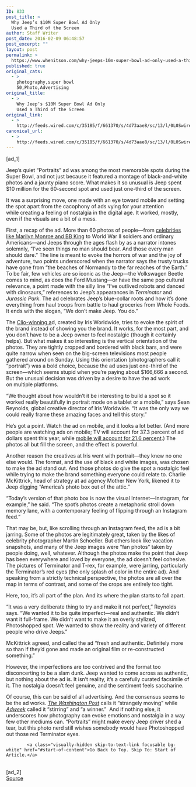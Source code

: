 ```yaml
---
ID: 833
post_title: >
  Why Jeep’s $10M Super Bowl Ad Only
  Used a Third of the Screen
author: Staff Writer
post_date: 2016-02-09 06:48:57
post_excerpt: ""
layout: post
permalink: >
  https://www.whenitson.com/why-jeeps-10m-super-bowl-ad-only-used-a-third-of-the-screen/
published: true
original_cats:
  - >
    photography,super bowl
    50,Photo,Advertising
original_title:
  - >
    Why Jeep’s $10M Super Bowl Ad Only
    Used a Third of the Screen
original_link:
  - >
    http://feeds.wired.com/c/35185/f/661370/s/4d73aae8/sc/13/l/0L0Swired0N0C20A160C0A20Cjeep0Eportrait0Esuper0Ebowl0Ead0C/story01.htm
canonical_url:
  - >
    http://feeds.wired.com/c/35185/f/661370/s/4d73aae8/sc/13/l/0L0Swired0N0C20A160C0A20Cjeep0Eportrait0Esuper0Ebowl0Ead0C/story01.htm
---
```

 [ad_1]
<br><div id=""><p>Jeep’s quiet “Portraits” ad was among the most memorable spots during the Super Bowl, and not just because it featured a montage of black-and-white photos and a jaunty piano score. What makes it so unusual is Jeep spent $10 million for the 60-second spot and used just one-third of the screen.</p>
<p>It was a surprising move, one made with an eye toward mobile and setting the spot apart from the cacophony of ads vying for your attention while creating a feeling of nostalgia in the digital age. It worked, mostly, even if the visuals are a bit of a mess.</p>
<p>First, a recap of the ad. More than 60 photos of people—from <a href="http://www.adweek.com/news/advertising-branding/what-famous-faces-jeeps-super-bowl-ad-really-had-do-vehicle-169489" target="_blank">celebrities like Marilyn Monroe and BB King</a> to World War II soldiers and ordinary Americans—and Jeeps through the ages flash by as a narrator intones solemnly, “I’ve seen things no man should bear. And those every man should dare.” The line is meant to evoke the horrors of war and the joy of adventure, two points underscored when the narrator says the trusty trucks have gone from “the beaches of Normandy to the far reaches of the Earth.” To be fair, few vehicles are so iconic as the Jeep—the Volkswagen Beetle comes to mind, as does the Ford Mustang—or have the same pop cultural relevance, a point made with the silly line “I’ve outlived robots and danced with dinosaurs,” references to Jeep’s appearances in <em>Terminator</em> and <em>Jurassic Park</em>. The ad celebrates Jeep’s blue-collar roots and how it’s done everything from haul troops from battle to haul groceries from Whole Foods. It ends with the slogan, “We don’t make Jeep. You do.”</p>
<p>The <a href="http://www.adweek.com/news/advertising-branding/jeeps-portrtaits-wins-super-clio-best-ad-big-game-169537" target="_blank">Clio-winning a</a>d, created by Iris Worldwide, tries to evoke the spirit of the brand instead of showing you the brand. It works, for the most part, and you don’t have to be a Jeep owner to feel nostalgic (though it certainly helps). But what makes it so interesting is the vertical orientation of the photos. They are tightly cropped and bordered with black bars, and were quite narrow when seen on the big-screen televisions most people gathered around on Sunday. Using this orientation (photographers call it “portrait”) was a bold choice, because the ad uses just one-third of the screen—which seems stupid when you’re paying about $166,666 a second. But the unusual decision was driven by a desire to have the ad work on multiple platforms.</p>
<p>“We thought about how wouldn’t it be interesting to build a spot so it worked really beautifully in portrait mode on a tablet or a mobile,” says Sean Reynolds, global creative director of Iris Worldwide. “It was the only way we could really frame these amazing faces and tell this story.”</p>
<p>He’s got a point. Watch the ad on mobile, and it looks a lot better. (And more people are watching ads on mobile; TV will account for 37.3 percent of ad dollars spent this year, while <a href="http://www.emarketer.com/Article/Mobile-Account-More-than-Half-of-Digital-Ad-Spending-2015/1012930" target="_blank">mobile will account for 21.6 percent</a>.) The photos all but fill the screen, and the effect is powerful.</p>
<p>Another reason the creatives at Iris went with portrait—they knew no one else would. The format, and the use of black and white images, was chosen to make the ad stand out. And those photos do give the spot a nostalgic feel while trying to make the brand something everyone could relate to. Charlie McKittrick, head of strategy at ad agency Mother New York, likened it to Jeep digging “America’s photo box out of the attic.”</p>
<p>“Today’s version of that photo box is now the visual Internet—Instagram, for example,” he said. “The spot’s photos create a metaphoric stroll down memory lane, with a contemporary feeling of flipping through an Instagram feed.”</p>
<p>That may be, but, like scrolling through an Instagram feed, the ad is a bit jarring. Some of the photos are legitimately great, taken by the likes of celebrity photographer Martin Schoeller. But others look like vacation snapshots, and many of the Jeep images were “fan photos” taken by people doing, well, whatever. Although the photos make the point that Jeep has been everywhere and loved by everyone, the ad doesn’t feel cohesive. The pictures of Terminator and T-rex, for example, were jarring, particularly the Terminator’s red eyes (the only splash of color in the entire ad). And speaking from a strictly technical perspective, the photos are all over the map in terms of contrast, and some of the crops are entirely too tight.</p>
<p>Here, too, it’s all part of the plan. And its where the plan starts to fall apart.</p>
<p>“It was a very deliberate thing to try and make it not perfect,” Reynolds says. “We wanted it to be quite imperfect—real and authentic. We didn’t want it full-frame. We didn’t want to make it an overly stylized, Photoshopped spot. We wanted to show the reality and variety of different people who drive Jeeps.”</p>
<p>McKittrick agreed, and called the ad “fresh and authentic. Definitely more so than if they’d gone and made an original film or re-constructed something.”</p>
<p>However, the imperfections are too contrived and the format too disconcerting to be a slam dunk. Jeep wanted to come across as authentic, but nothing about the ad is. It isn’t reality, it’s a carefully curated facsimile of it. The nostalgia doesn’t feel genuine, and the sentiment feels saccharine.</p>
<p>Of course, this can be said of all advertising. And the consensus seems to be the ad works. <em><a href="https://www.washingtonpost.com/news/arts-and-entertainment/wp/2016/02/07/this-oddly-moving-super-bowl-commercial-remembers-the-many-adventures-of-jeep/" target="_blank">The Washington Post</a></em> calls it “strangely moving” while <em><a href="http://www.adweek.com/news/advertising-branding/jeeps-portrtaits-wins-super-clio-best-ad-big-game-169537" target="_blank">Adweek</a></em> called it “stirring” and “a winner.”  And if nothing else, it underscores how photography can evoke emotions and nostalgia in a way few other mediums can. “Portraits” might make every Jeep driver shed a tear, but this photo nerd still wishes somebody would have Photoshopped out those red Terminator eyes.</p>


			<a class="visually-hidden skip-to-text-link focusable bg-white" href="#start-of-content">Go Back to Top. Skip To: Start of Article.</a>

			
</div>
<br>[ad_2]
<br><a href="http://feeds.wired.com/c/35185/f/661370/s/4d73aae8/sc/13/l/0L0Swired0N0C20A160C0A20Cjeep0Eportrait0Esuper0Ebowl0Ead0C/story01.htm">Source </a>
